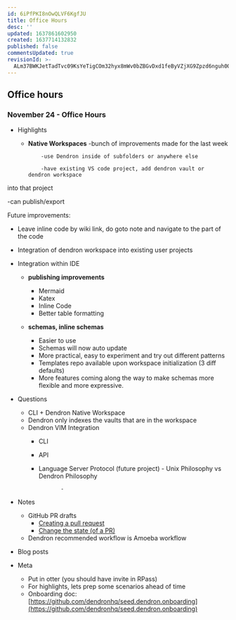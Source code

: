 ```yaml
---
id: 6iPfPKI8nOwQLVF6KgfJU
title: Office Hours
desc: ''
updated: 1637861602950
created: 1637714132832
published: false
commentsUpdated: true
revisionId: >-
  ALm37BWKJetTadTvc09KsYeTigCOm32hyx8mWv0bZBGvDxd1feByVZjXG9Zpzd6nguh0QphPHHXASk8wOaSjCg
---
```

##  Office hours

### November 24 - Office Hours

- Highlights
  - **Native Workspaces**
			-bunch of improvements made for the last week

			-use Dendron inside of subfolders or anywhere else

			-have existing VS code project, add dendron vault or dendron workspace                    

 into that project

-can publish/export

Future improvements:

- Leave inline code by wiki link, do goto note and navigate to the part of the code

- Integration of dendron workspace into existing user projects 

- Integration within IDE

  - **publishing improvements**
    - Mermaid 
    - Katex
    - Inline Code
    - Better table formatting

  - **schemas, inline schemas**
    - Easier to use 
    - Schemas will now auto update
    - More practical, easy to experiment and try out different patterns
    - Templates repo available upon workspace initialization (3 diff defaults) 
    - More features coming along the way to make schemas more flexible and more expressive.
- Questions
  - CLI + Dendron Native Workspace
  - Dendron only indexes the vaults that are in the workspace
  - Dendron VIM Integration
    - CLI
    - API
    - Language Server Protocol (future project)
	      -    Unix Philosophy vs Dendron Philosophy

                 -     

- Notes
  - GitHub PR drafts
    - [Creating a pull request](https://docs.github.com/en/pull-requests/collaborating-with-pull-requests/proposing-changes-to-your-work-with-pull-requests/creating-a-pull-request)
    - [Change the state (of a PR)](https://docs.github.com/en/pull-requests/collaborating-with-pull-requests/proposing-changes-to-your-work-with-pull-requests/changing-the-stage-of-a-pull-request)
  - Dendron recommended workflow is Amoeba workflow
- Blog posts
- Meta
  - Put in otter (you should have invite in RPass)
  - For highlights, lets prep some scenarios ahead of time 
  - Onboarding doc: [https://github.com/dendronhq/seed.dendron.onboarding](https://github.com/dendronhq/seed.dendron.onboarding)


